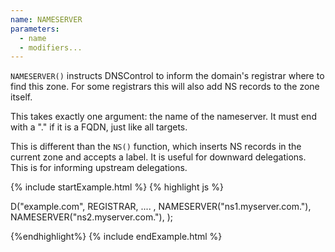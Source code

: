 ```yaml
---
name: NAMESERVER
parameters:
  - name
  - modifiers...
---
```


`NAMESERVER()` instructs DNSControl to inform the domain's registrar where to find this zone.
For some registrars this will also add NS records to the zone itself.

This takes exactly one argument: the name of the nameserver. It must end with
a "." if it is a FQDN, just like all targets.

This is different than the `NS()` function, which inserts NS records
in the current zone and accepts a label. It is useful for downward
delegations. This is for informing upstream delegations.

{% include startExample.html %}
{% highlight js %}

D("example.com", REGISTRAR, .... ,
  NAMESERVER("ns1.myserver.com."),
  NAMESERVER("ns2.myserver.com."),
);

{%endhighlight%}
{% include endExample.html %}
